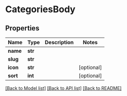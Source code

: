 # CategoriesBody

## Properties
Name | Type | Description | Notes
------------ | ------------- | ------------- | -------------
**name** | **str** |  | 
**slug** | **str** |  | 
**icon** | **str** |  | [optional] 
**sort** | **int** |  | [optional] 

[[Back to Model list]](../README.md#documentation-for-models) [[Back to API list]](../README.md#documentation-for-api-endpoints) [[Back to README]](../README.md)

